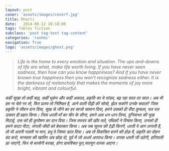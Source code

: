 ```yaml
---
layout: post
cover: 'assets/images/cover7.jpg'
title: Dharti
date:   2014-08-12 10:18:00
tags: fables fiction
subclass: 'post tag-test tag-content'
categories: 'rashmi'
navigation: True
logo: 'assets/images/ghost.png'
---
```


<blockquote>
<i>
Life is the home to every emotion and situation. The ups and-downs of life are what, make life worth living. If you have never seen sadness, then how can you know happniness? And if you have never known true happiness then you won't recognize sadness either.  
It is the darkness of melancholy that makes the moments of joy more bright, vibrant and colourful.
</i>
</blockquote>

<i>
कहीं सूखा तो कहीं बाढ़,  
कहीं भूकंप और कहीं अकाल,  
प्रकृति का ये तांडव,  
बढ़ रहा साल दर साल।  
</i>

<i>
अब भी हम ना चेते गर तो,  
फिर प्रलय तो निश्चित है,  
आने वाली पीढ़ी की सोचो,  
झेल सकोगे उनके सवाल?  
</i>

<i>
जिस प्रकृति ने जीवन दान दिया,  
सुख से जीने का हर साजो सामान दिया,  
हमने उसको ही रौंदा कुचला,  
पल पल उसपर ही प्रहार किया।  
</i>

<i>
जिस धरती माँ का चीर के सीना,  
हमने अन्न धन धान लिया,  
दुनियाभर की भूख मिटाई,  
उस को ही कुपोषण का दान दिया।  
</i>

<i>
जिस तरुवर की छाँव तले,  
पथिकों ने विश्राम किया,  
उनको ही हमने काटा पीटा,  
जंगली जीवों को बेघरबार किया।  
</i>

<i>
अब जब सूरज की टेढ़ी किरणें,  
धरती पे आग लगाती है,  
तो भी अपनी गलती ना मान,  
प्रभु पे जिम्मा डाल दिया।  
</i>

<i>
अब तो विकसित बनने की होड़ में,  
प्रकृति का दोहन बंद करो,  
मानवता की खातिर अब छोड़ दो,  
पूर्व में जो अधर्म अपराध किया।  
</i>

<i>
वापस धरती जी उठेगी,  
हरियाली छा जाएगी,  
फिर से बरसेगी बरखा,  
होगा प्रायश्चित पूरा,सतयुग वापस आएगा।  
</i>
